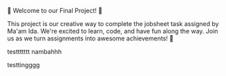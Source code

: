 🎉 Welcome to our Final Project! 🎉

This project is our creative way to complete the jobsheet task assigned by Ma'am Ida. We're excited to learn, code, and have fun along the way. Join us as we turn assignments into awesome achievements! 🚀


testtttttt
nambahhh

testtingggg